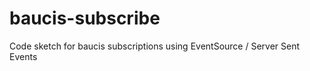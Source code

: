 baucis-subscribe
================

Code sketch for baucis subscriptions using EventSource / Server Sent Events
